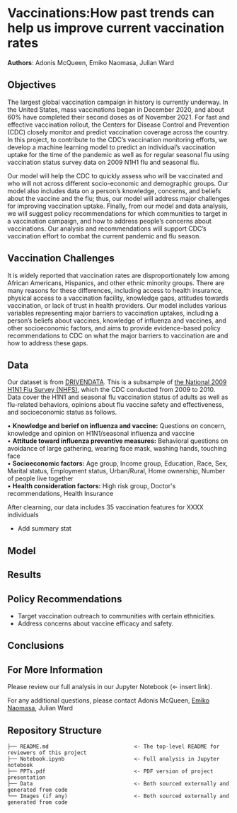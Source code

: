 # Vaccinations:How past trends can help us improve current vaccination rates

**Authors**: Adonis McQueen, Emiko Naomasa, Julian Ward

## Objectives 

The largest global vaccination campaign in history is currently underway. In the United States, mass vaccinations began in December 2020, and about 60% have completed their second doses as of November 2021. For fast and effective vaccination rollout, the Centers for Disease Control and Prevention (CDC) closely monitor and predict vaccination coverage across the country. In this project, to contribute to the CDC’s vaccination monitoring efforts, we develop a machine learning model to predict an individual’s vaccination uptake for the time of the pandemic as well as for regular seasonal flu using vaccination status survey data on 2009 N1H1 flu and seasonal flu.

Our model will help the CDC to quickly assess who will be vaccinated and who will not across different socio-economic and demographic groups. Our model also includes data on a person’s knowledge, concerns, and beliefs about the vaccine and the flu; thus, our model will address major challenges for improving vaccination uptake. Finally, from our model and data analysis, we will suggest policy recommendations for which communities to target in a vaccination campaign, and how to address people’s concerns about vaccinations. Our analysis and recommendations will support CDC’s vaccination effort to combat the current pandemic and flu season. 

## Vaccination Challenges

It is widely reported that vaccination rates are disproportionately low among African Americans, Hispanics, and other ethnic minority groups. There are many reasons for these differences, including access to health insurance, physical access to a vaccination facility, knowledge gaps, attitudes towards vaccination, or lack of trust in health providers. Our model includes various variables representing major barriers to vaccination uptakes, including a person’s beliefs about vaccines, knowledge of influenza and vaccines, and other socioeconomic factors, and aims to provide evidence-based policy recommendations to CDC on what the major barriers to vaccination are and how to address these gaps. 

## Data

Our dataset is from [DRIVENDATA](https://www.drivendata.org/competitions/66/flu-shot-learning/). This is a subsample of [the National 2009 H1N1 Flu Survey (NHFS)](https://www.cdc.gov/nchs/nis/data_files_h1n1.htm), which the CDC conducted from 2009 to 2010. Data cover the H1N1 and seasonal flu vaccination status of adults as well as flu-related behaviors, opinions about flu vaccine safety and effectiveness, and socioeconomic status as follows. 

•	**Knowledge and berief on influenza and vaccine:** Questions on concern, knowledge and opinion on H1N1/seasonal influenza and vaccine  
•	**Attitude toward influenza preventive measures:** Behavioral questions on avoidance of large gathering, wearing face mask, washing hands, touching face   
•	**Socioeconomic factors:** Age group, Income group, Education, Race, Sex, Marital status, Employment status, Urban/Rural, Home ownership, Number of people live together\
•	**Health consideration factors:** High risk group, Doctor's recommendations, Health Insurance 

After clearning, our data includes 35 vaccination features for XXXX individuals
- Add summary stat


## Model

## Results

## Policy Recommendations 

- Target vaccination outreach to communities with certain ethnicities. 
- Address concerns about vaccine efficacy and safety. 

## Conclusions

## For More Information

Please review our full analysis in our Jupyter Notebook (<- insert link). 

For any additional questions, please contact Adonis McQueen, [Emiko Naomasa](emikonaomasa@gmail.com), Julian Ward

## Repository Structure

```
├── README.md                           <- The top-level README for reviewers of this project
├── Notebook.ipynb                      <- Full analysis in Jupyter notebook
├── PPTs.pdf                            <- PDF version of project presentation
├── Data                                <- Both sourced externally and generated from code
└── Images (if any)                     <- Both sourced externally and generated from code
```
